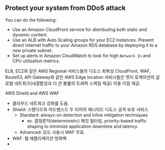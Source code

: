 Protect your system from DDoS attack
---

You can do the following:
- Use an Amazon CloudFront service for distributing both static and dynamic content.
- Use an ALB with Auto Scaling groups for your EC2 instances. Prevent direct Internet traffic to your Amazon RDS database by deploying it to a new private subnet.
- Set up alerts in Amazon CloudWatch to look for high `Network In` and CPU utilization metrics.

ELB, EC2와 같은 AWS Regional 서비스들의 디도스 회복성
CloudFront, WAF, Route53, API Gateway와 같은 AWS Edge location 서비시들은 엣지 로케이션의 글로벌 네트워크(내결함성과 더 큰 볼륨의 트래픽 스케일 제공) 이용 이점 제공.  

AWS Shield and AWS WAF
- 클라우드 네트워크 강화를 도움.
- Shield: 스탠다드와 어드밴스드 두 티어의 매니지드 디도스 공격 보호 서비스
  - Standard: always-on detection and inline mitigation techniques
    - ex. 결정론적(deterministic) 패킷 필터링, priority-based traffic shaping to minimize application downtime and latency.
  - Advanced: 모드 사용시 WAF 무료.
- WAF: 웹 애플리케이션 방화벽
- 